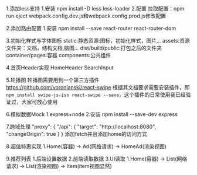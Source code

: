 1.添加less支持
  1.安装
    npm install -D less less-loader
  2.配置
    拉取配置：npm run eject
    webpack.config.dev.js和webpack.config.prod.js修改配置

2.添加路由配置
  1.安装
    npm install --save react-router  react-router-dom

3.初始化样式与字体图标
  static:静态资源:图标，初始化样式，图片...
  assets:资源文件夹：文档，结构文档,脑图...
  dist/build/public:打包之后的文件夹
  container/pages:容器
  components:公共组件

4.首页Header实现
  HomeHeader
  SearchInput

5.轮播图
  轮播图需要用到一个第三方插件 https://github.com/voronianski/react-swipe 根据其文档要求需要安装插件，即`npm install swipe-js-iso react-swipe --save`，这个插件的日常使用我已经验证过，大家可放心使用

6.模拟数据Mock
  1.express+node
  2.安装
    npm install --save-dev express

7.跨域处理
  "proxy": {
    "/api": {
      "target": "http://localhost:8080",
      "changeOrigin": true
    }
  }
  添加fetch并且添加home的访问方式

8.超值特惠实现
  1.Home(容器) -> Ad(网络请求) -> HomeAd(渲染视图)

9.推荐列表
  1.后端设置数据
  2.前端读取数据
  3.UI读取
  1.Home(容器) -> List(网络请求) -> List(渲染视图) -> Item(item视图显然)
